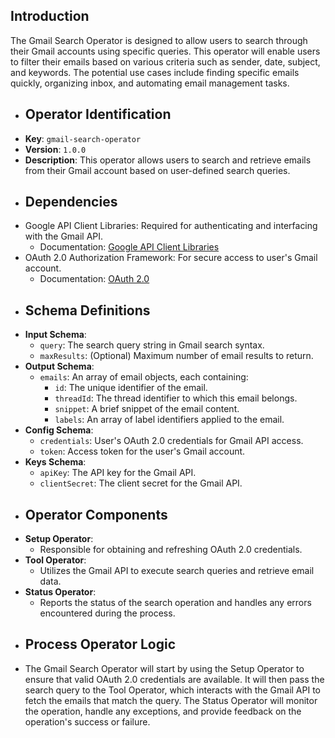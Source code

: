 ## Introduction
The Gmail Search Operator is designed to allow users to search through their Gmail accounts using specific queries. This operator will enable users to filter their emails based on various criteria such as sender, date, subject, and keywords. The potential use cases include finding specific emails quickly, organizing inbox, and automating email management tasks.
- ## Operator Identification
- **Key**: `gmail-search-operator`
- **Version**: `1.0.0`
- **Description**: This operator allows users to search and retrieve emails from their Gmail account based on user-defined search queries.
- ## Dependencies
- Google API Client Libraries: Required for authenticating and interfacing with the Gmail API.
	- Documentation: [Google API Client Libraries](https://developers.google.com/api-client-library)
- OAuth 2.0 Authorization Framework: For secure access to user's Gmail account.
	- Documentation: [OAuth 2.0](https://oauth.net/2/)
- ## Schema Definitions
- **Input Schema**:
	- `query`: The search query string in Gmail search syntax.
	- `maxResults`: (Optional) Maximum number of email results to return.
- **Output Schema**:
	- `emails`: An array of email objects, each containing:
		- `id`: The unique identifier of the email.
		- `threadId`: The thread identifier to which this email belongs.
		- `snippet`: A brief snippet of the email content.
		- `labels`: An array of label identifiers applied to the email.
- **Config Schema**:
	- `credentials`: User's OAuth 2.0 credentials for Gmail API access.
	- `token`: Access token for the user's Gmail account.
- **Keys Schema**:
	- `apiKey`: The API key for the Gmail API.
	- `clientSecret`: The client secret for the Gmail API.
- ## Operator Components
- **Setup Operator**:
	- Responsible for obtaining and refreshing OAuth 2.0 credentials.
- **Tool Operator**:
	- Utilizes the Gmail API to execute search queries and retrieve email data.
- **Status Operator**:
	- Reports the status of the search operation and handles any errors encountered during the process.
- ## Process Operator Logic
- The Gmail Search Operator will start by using the Setup Operator to ensure that valid OAuth 2.0 credentials are available. It will then pass the search query to the Tool Operator, which interacts with the Gmail API to fetch the emails that match the query. The Status Operator will monitor the operation, handle any exceptions, and provide feedback on the operation's success or failure.
